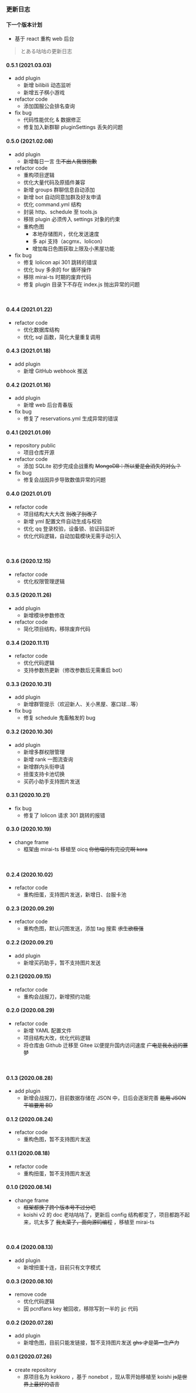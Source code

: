 ### 更新日志 <!-- {docsify-ignore} -->

#### 下一个版本计划
  - 基于 react 重构 web 后台

> とある咕咕の更新日志

#### 0.5.1 (2021.03.03)
  - add plugin
    + 新增 bilibili 动态监听
    + 新增五子棋小游戏
  - refactor code
    + 添加国服公会排名查询
  - fix bug
    + 代码性能优化 & 数据修正
    + 修复加入新群聊 pluginSettings 丢失的问题

#### 0.5.0 (2021.02.08)
  - add plugin
    + 新增每日一言 ~~生不出人我很抱歉~~
  - refactor code
    + 重构项目逻辑
    + 优化大量代码及原插件兼容
    + 新增 groups 群聊信息自动添加
    + 新增 bot 自动同意加群及好友申请
    + 优化 command.yml 结构
    + 封装 http、schedule 至 tools.js
    + 移除 plugin 必须传入 settings 对象的约束
    + 重构色图
      - 本地存储图片，优化发送速度
      - 多 api 支持（acgmx、lolicon）
      - 增加每日色图获取上限及小黑屋功能
  - fix bug
    + 修复 lolicon api 301 跳转的错误
    + 优化 buy 多余的 for 循环操作
    + 移除 mirai-ts 时期的废弃代码
    + 修复 plugin 目录下不存在 index.js 抛出异常的问题

</br>

#### 0.4.4 (2021.01.22)
  - refactor code
    + 优化数据库结构
    + 优化 sql 函数，简化大量重复调用
#### 0.4.3 (2021.01.18)
  - add plugin
    + 新增 GitHub webhook 推送
#### 0.4.2 (2021.01.16)
  - add plugin
    + 新增 web 后台青春版
  - fix bug
    + 修复了 reservations.yml 生成异常的错误
  
#### 0.4.1 (2021.01.09)
  - repository public
    + 项目仓库开源
  - refactor code
    + 添加 SQLite 初步完成会战重构 ~~MongoDB：所以爱是会消失的对么？~~
  - fix bug
    + 修复会战因异步导致数值异常的问题

#### 0.4.0 (2021.01.01)
  - refactor code
    + 项目结构大大大改 ~~别改了别改了~~
    + 新增 yml 配置文件自动生成与校验
    + 优化 qq 登录校验，设备锁、验证码监听
    + 优化代码逻辑，自动加载模块无需手动引入

</br>

#### 0.3.6 (2020.12.15)
  - refactor code
    + 优化权限管理逻辑

#### 0.3.5 (2020.11.26)
  - add plugin
    +  新增模块参数修改
  - refactor code
    + 简化项目结构，移除废弃代码

#### 0.3.4 (2020.11.11)
  - refactor code
    + 优化代码逻辑
    + 支持参数热更新（修改参数后无需重启 bot）

#### 0.3.3 (2020.10.31)
  - add plugin
    + 新增群管提示（欢迎新人、关小黑屋、塞口球...等）
  - fix bug
    + 修复 schedule 鬼畜触发的 bug

#### 0.3.2 (2020.10.30)
  - add plugin
    + 新增多群权限管理
    + 新增 rank 一图流查询
    + 新增群内头衔申请
    + 扭蛋支持卡池切换
    + 买药小助手支持图片发送

#### 0.3.1 (2020.10.21)
  + fix bug
    - 修复了 lolicon 请求 301 跳转的报错

#### 0.3.0 (2020.10.19)
  - change frame
    + 框架由 mirai-ts 移植至 oicq ~~你他喵的有完没完啊 kora~~

</br>

#### 0.2.4 (2020.10.02)
  - refactor code
    + 重构扭蛋，支持图片发送，新增日、台服卡池

#### 0.2.3 (2020.09.29)
  - refactor code
    + 重构色图，默认闪图发送，添加 tag 搜索 ~~求生欲极强~~

#### 0.2.2 (2020.09.21)
  - add plugin
    + 新增买药助手，暂不支持图片发送

#### 0.2.1 (2020.09.15)
  - refactor code
    + 重构会战报刀，新增预约功能

#### 0.2.0 (2020.08.29)
  - refactor code
    + 新增 YAML 配置文件
    + 项目结构大改，优化代码逻辑
    + 将仓库由 Github 迁移至 Gitee 以便提升国内访问速度 ~~广电是我永远的噩梦~~

</br>

#### 0.1.3 (2020.08.28)
  - add plugin
    + 新增会战报刀，目前数据存储在 JSON 中，日后会逐渐完善 ~~能用 JSON 干嘛要用 BD~~

#### 0.1.2 (2020.08.24)
  - refactor code
    + 重构色图，暂不支持图片发送

#### 0.1.1 (2020.08.18)
  - refactor code
    + 重构扭蛋，暂不支持图片发送

#### 0.1.0 (2020.08.14)
  - change frame
    + ~~框架都换了跨个版本号不过分吧~~
    + koishi v2 的 doc 老咕咕咕了，更新后 config 结构都变了，项目都跑不起来，坑太多了 ~~我太菜了，面向源码编程~~ ，移植至 mirai-ts

</br>

#### 0.0.4 (2020.08.13)
  - add plugin
    + 新增扭蛋十连，目前只有文字模式

#### 0.0.3 (2020.08.10)
  - remove code
    + 优化代码逻辑
    + 因 pcrdfans key 被回收，移除写到一半的 jjc 代码

#### 0.0.2 (2020.07.28)
  - add plugin
    + 新增色图，目前只能发链接，暂不支持图片发送 ~~ghs 才是第一生产力~~

#### 0.0.1 (2020.07.26)
  - create repository
    + 原项目名为 kokkoro ，基于 nonebot ，现从零开始移植至 koishi ~~js是世界上最好的语言~~